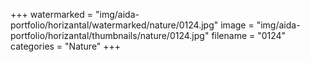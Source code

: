 +++
watermarked = "img/aida-portfolio/horizantal/watermarked/nature/0124.jpg"
image = "img/aida-portfolio/horizantal/thumbnails/nature/0124.jpg"
filename = "0124"
categories = "Nature"
+++
